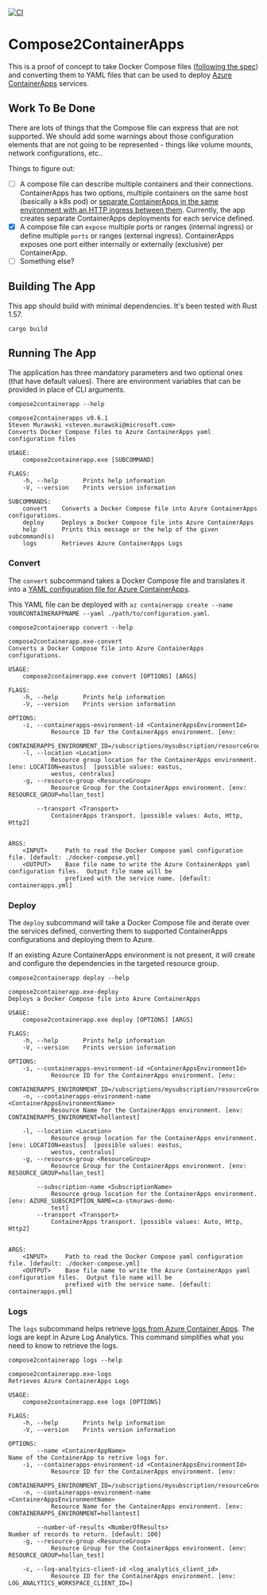 [![CI](https://github.com/smurawski/compose2containerapps/actions/workflows/build.yml/badge.svg)](https://github.com/smurawski/compose2containerapps/actions/workflows/build.yml)

# Compose2ContainerApps

This is a proof of concept to take Docker Compose files ([following the spec](https://github.com/compose-spec/compose-spec/blob/master/spec.md)) and converting them to YAML files that can be used to deploy [Azure ContainerApps](https://docs.microsoft.com/azure/container-apps?WT.mc_id=containers-52416-stmuraws) services.

## Work To Be Done

There are lots of things that the Compose file can express that are not supported.  We should add some warnings about those configuration elements that are not going to be represented - things like volume mounts, network configurations, etc..

Things to figure out:

- [ ] A compose file can describe multiple containers and their connections.  ContainerApps has two options, multiple containers on the same host (basically a k8s pod) or [separate ContainerApps in the same environment with an HTTP ingress between them](https://docs.microsoft.com/azure/container-apps/connect-apps?tabs=bash&WT.mc_id?containers-52416-stmuraws). Currently, the app creates separate ContainerApps deployments for each service defined.
- [X] A compose file can `expose` multiple ports or ranges (internal ingress) or define multiple `ports` or ranges (external ingress).  ContainerApps exposes one port either internally or externally (exclusive) per ContainerApp.
- [ ] Something else?

## Building The App

This app should build with minimal dependencies.  It's been tested with Rust 1.57.

`cargo build`

## Running The App

The application has three mandatory parameters and two optional ones (that have default values).  There are environment variables that can be provided in place of CLI arguments.

`compose2containerapp --help`

```
compose2containerapps v0.6.1
Steven Murawski <steven.murawski@microsoft.com>
Converts Docker Compose files to Azure ContainerApps yaml configuration files

USAGE:
    compose2containerapp.exe [SUBCOMMAND]

FLAGS:
    -h, --help       Prints help information
    -V, --version    Prints version information

SUBCOMMANDS:
    convert    Converts a Docker Compose file into Azure ContainerApps configurations.
    deploy     Deploys a Docker Compose file into Azure ContainerApps
    help       Prints this message or the help of the given subcommand(s)
    logs       Retrieves Azure ContainerApps Logs
```

### Convert

The `convert` subcommand takes a Docker Compose file and translates it into a [YAML configuration file for Azure ContainerApps](https://aka.ms/containerapps/spec).


This YAML file can be deployed with `az containerapp create --name YOURCONTAINERAPPNAME --yaml ./path/to/configuration.yaml`.

`compose2containerapp convert --help`

```
compose2containerapp.exe-convert
Converts a Docker Compose file into Azure ContainerApps configurations.

USAGE:
    compose2containerapp.exe convert [OPTIONS] [ARGS]

FLAGS:
    -h, --help       Prints help information
    -V, --version    Prints version information

OPTIONS:
    -i, --containerapps-environment-id <ContainerAppsEnvironmentId>
            Resource ID for the ContainerApps environment. [env:
            CONTAINERAPPS_ENVIRONMENT_ID=/subscriptions/mysubscription/resourceGroups/myresourcegroup/providers/Microsoft.Web/kubeEnvironments/myenvironment]
    -l, --location <Location>
            Resource group location for the ContainerApps environment. [env: LOCATION=eastus]  [possible values: eastus,
            westus, centralus]
    -g, --resource-group <ResourceGroup>
            Resource Group for the ContainerApps environment. [env: RESOURCE_GROUP=hollan_test]

        --transport <Transport>
            ContainerApps transport. [possible values: Auto, Http, Http2]


ARGS:
    <INPUT>     Path to read the Docker Compose yaml configuration file. [default: ./docker-compose.yml]
    <OUTPUT>    Base file name to write the Azure ContainerApps yaml configuration files.  Output file name will be
                prefixed with the service name. [default: containerapps.yml]
```

### Deploy

The `deploy` subcommand will take a Docker Compose file and iterate over the services defined, converting them to supported ContainerApps configurations and deploying them to Azure.

If an existing Azure ContainerApps environment is not present, it will create and configure the dependencies in the targeted resource group.

`compose2containerapp deploy --help`

```
compose2containerapp.exe-deploy
Deploys a Docker Compose file into Azure ContainerApps

USAGE:
    compose2containerapp.exe deploy [OPTIONS] [ARGS]

FLAGS:
    -h, --help       Prints help information
    -V, --version    Prints version information

OPTIONS:
    -i, --containerapps-environment-id <ContainerAppsEnvironmentId>
            Resource ID for the ContainerApps environment. [env:
            CONTAINERAPPS_ENVIRONMENT_ID=/subscriptions/mysubscription/resourceGroups/myresourcegroup/providers/Microsoft.Web/kubeEnvironments/myenvironment]
    -n, --containerapps-environment-name <ContainerAppsEnvironmentName>
            Resource Name for the ContainerApps environment. [env: CONTAINERAPPS_ENVIRONMENT=hollantest]

    -l, --location <Location>
            Resource group location for the ContainerApps environment. [env: LOCATION=eastus]  [possible values: eastus,
            westus, centralus]
    -g, --resource-group <ResourceGroup>
            Resource Group for the ContainerApps environment. [env: RESOURCE_GROUP=hollan_test]

        --subscription-name <SubscriptionName>
            Resource group location for the ContainerApps environment. [env: AZURE_SUBSCRIPTION_NAME=ca-stmuraws-demo-
            test]
        --transport <Transport>
            ContainerApps transport. [possible values: Auto, Http, Http2]


ARGS:
    <INPUT>     Path to read the Docker Compose yaml configuration file. [default: ./docker-compose.yml]
    <OUTPUT>    Base file name to write the Azure ContainerApps yaml configuration files.  Output file name will be
                prefixed with the service name. [default: containerapps.yml]
```

### Logs

The `logs` subcommand helps retrieve [logs from Azure Container Apps](https://docs.microsoft.com/azure/container-apps/monitor?tabs=bash&WT.mc_id=containers-52416-stmuraws). The logs are kept in Azure Log Analytics.  This command simplifies what you need to know to retrieve the logs.

`compose2containerapp logs --help`

```
compose2containerapp.exe-logs
Retrieves Azure ContainerApps Logs

USAGE:
    compose2containerapp.exe logs [OPTIONS]

FLAGS:
    -h, --help       Prints help information
    -V, --version    Prints version information

OPTIONS:
        --name <ContainerAppName>                                          Name of the ContainerApp to retrive logs for.
    -i, --containerapps-environment-id <ContainerAppsEnvironmentId>
            Resource ID for the ContainerApps environment. [env:
            CONTAINERAPPS_ENVIRONMENT_ID=/subscriptions/mysubscription/resourceGroups/myresourcegroup/providers/Microsoft.Web/kubeEnvironments/myenvironment]
    -n, --containerapps-environment-name <ContainerAppsEnvironmentName>
            Resource Name for the ContainerApps environment. [env: CONTAINERAPPS_ENVIRONMENT=hollantest]

        --number-of-results <NumberOfResults>                              Number of records to return. [default: 100]
    -g, --resource-group <ResourceGroup>
            Resource Group for the ContainerApps environment. [env: RESOURCE_GROUP=hollan_test]

    -c, --log-analtyics-client-id <log_analytics_client_id>
            Resource ID for the ContainerApps environment. [env: LOG_ANALYTICS_WORKSPACE_CLIENT_ID=]

```
